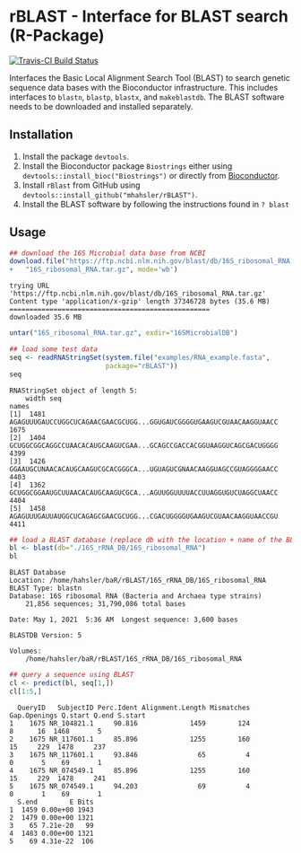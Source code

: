 # rBLAST - Interface for BLAST search (R-Package)

[![Travis-CI Build Status](https://travis-ci.org/mhahsler/rBLAST.svg?branch=master)](https://travis-ci.org/mhahsler/rBLAST)

Interfaces the Basic Local Alignment Search Tool (BLAST) to search genetic sequence data bases with the Bioconductor infrastructure. This includes
interfaces to `blastn`, `blastp`, `blastx`, and `makeblastdb`.
The BLAST software needs to be downloaded and installed separately.

## Installation

1. Install the package `devtools`.
2. Install the Bioconductor package `Biostrings` either using
`devtools::install_bioc("Biostrings")` or directly from
[Bioconductor](http://www.bioconductor.org/install/).
3. Install `rBlast` from GitHub using `devtools::install_github("mhahsler/rBLAST")`.
4. Install the BLAST software by following the instructions found in `? blast`

## Usage
```R
## download the 16S Microbial data base from NCBI
download.file("https://ftp.ncbi.nlm.nih.gov/blast/db/16S_ribosomal_RNA.tar.gz",
+   "16S_ribosomal_RNA.tar.gz", mode='wb')
```
```
trying URL 'https://ftp.ncbi.nlm.nih.gov/blast/db/16S_ribosomal_RNA.tar.gz'
Content type 'application/x-gzip' length 37346728 bytes (35.6 MB)
==================================================
downloaded 35.6 MB
```

```R
untar("16S_ribosomal_RNA.tar.gz", exdir="16SMicrobialDB")

## load some test data 
seq <- readRNAStringSet(system.file("examples/RNA_example.fasta",
                        package="rBLAST"))
seq
```

```
RNAStringSet object of length 5:
    width seq                                                                 names               
[1]  1481 AGAGUUUGAUCCUGGCUCAGAACGAACGCUGG...GGUGAUCGGGGUGAAGUCGUAACAAGGUAACC 1675
[2]  1404 GCUGGCGGCAGGCCUAACACAUGCAAGUCGAA...GCAGCCGACCACGGUAAGGUCAGCGACUGGGG 4399
[3]  1426 GGAAUGCUNAACACAUGCAAGUCGCACGGGCA...UGUAGUCGNAACAAGGUAGCCGUAGGGGAACC 4403
[4]  1362 GCUGGCGGAAUGCUUAACACAUGCAAGUCGCA...AGUUGGUUUUACCUUAGGUGUCUAGGCUAACC 4404
[5]  1458 AGAGUUUGAUUAUGGCUCAGAGCGAACGCUGG...CGACUGGGGUGAAGUCGUAACAAGGUAACCGU 4411
```

```R
## load a BLAST database (replace db with the location + name of the BLAST DB)
bl <- blast(db="./16S_rRNA_DB/16S_ribosomal_RNA")
bl
```

```
BLAST Database
Location: /home/hahsler/baR/rBLAST/16S_rRNA_DB/16S_ribosomal_RNA 
BLAST Type: blastn 
Database: 16S ribosomal RNA (Bacteria and Archaea type strains)
	21,856 sequences; 31,790,086 total bases

Date: May 1, 2021  5:36 AM	Longest sequence: 3,600 bases

BLASTDB Version: 5

Volumes:
	/home/hahsler/baR/rBLAST/16S_rRNA_DB/16S_ribosomal_RNA
```

```R
## query a sequence using BLAST
cl <- predict(bl, seq[1,])
cl[1:5,]
```

```
  QueryID   SubjectID Perc.Ident Alignment.Length Mismatches Gap.Openings Q.start Q.end S.start
1    1675 NR_104821.1     90.816             1459        124            8      16  1468       5
2    1675 NR_117601.1     85.896             1255        160           15     229  1478     237
3    1675 NR_117601.1     93.846               65          4            0       5    69       1
4    1675 NR_074549.1     85.896             1255        160           15     229  1478     241
5    1675 NR_074549.1     94.203               69          4            0       1    69       1
  S.end        E Bits
1  1459 0.00e+00 1943
2  1479 0.00e+00 1321
3    65 7.21e-20   99
4  1483 0.00e+00 1321
5    69 4.31e-22  106
```
